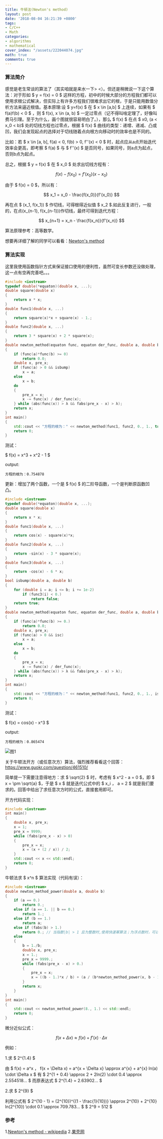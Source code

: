 ```yaml
---
title: 牛顿法(Newton's method)
layout: post
date: '2018-08-04 16:21:39 +0800'
tags:
- C/C++
- Math
categories:
- algorithms
- mathematical
cover_index: "/assets/222044074.jpg"
math: true
comments: true
---
```


### 算法简介

感觉是老生常谈的算法了（其实咱就是来水一下> <）。但还是稍微说一下这个算法：对于形如 $ y = f(x) = 0 $ 这样的方程，初中的时候大部分的方程我们都可以使用求根公式解决，但实际上有许多方程我们很难求出它的根，于是只能用数值分析方法来逼近根值。基本原理:设 $ y=f(x) $ 在 $ x \in [a,b] $  上连续，如果有 $ f(a)f(b) < 0 $ ，则 $ f(x), x \in (a, b) $ 一定过零点（记不得叫啥定理了，好像叫费马引理。至于为什么，画个图就很容易明白了。），那么 $ f(x) $ 在点 $ x0, (a < x_0 < b)$ 处的切线方程也过零点，根据 $ f(x) $ 曲线的类型：递增、递减、凸或凹，我们会发现起点的选择对于切线随着点向根方向移动时的效率也是不同的。

比如：若 $ x \in [a, b], f(a) < 0, f(b) > 0, f''(x) < 0 $ 时，起点应从a点开始迭代效率会更高，即考察 $ f(a) $ 与 $ f''(x) $ 是否同号，如果同号，则a点为起点，否则b点为起点。

总之，根据 $ y = f(x) $ 在 $ x_0 $ 处求出切线方程有：

$$ f(x) - f(x_0) = f'(x_0)(x - x_0) $$

由于 $ f(x) = 0 $，所以有：

$$ x_1 = x_0 - \frac{f(x_0)}{f'(x_0)} $$

再在点 $ (x_1, f(x_1)) $ 作切线，可得根得近似值 $ x_2 $.如此反复进行，一般的，在点(x_{n-1}, f(x_{n-1}))作切线，最终可得到迭代方程：

$$ x_{n+1} = x_n - \frac{f(x_n)}{f'(x_n)} $$

算法原理参考：高等数学。

想要再详细了解的同学可以看看：[Newton's method](https://en.wikipedia.org/wiki/Newton%27s_method)

### 算法实现

这里我使用函数指针方式来保证接口使用的便利性，虽然可变长参数还没做处理，这一点有空再完善吧。。。

```cpp
#include <iostream>
typedef double(*equaton)(double x, ...);
double square(double x)
{
	return x * x;
}
double func1(double x, ...)
{
	return square(x)*x + square(x) - 1.;
}
double func2(double x, ...)
{
	return 3 * square(x) + 2 * square(x);
}
double newton_method(equaton func, equaton der_func, double a, double b, bool isbump, double λ) // isbump： 凹 is true; 凸 is false
{
	if (func(a)*func(b) >= 0)
		return 0.0;
	double x, pre_x;
	if (func(a) > 0 && isbump)
		x = a;
	else
		x = b;
	do
	{
		pre_x = x;
		x -= func(x) / der_func(x);
	} while (abs(func(x)) > λ && fabs(pre_x - x) > λ);
	return x;
}
int main()
{
	std::cout << "方程的根为：" << newton_method(func1, func2, 0., 1., true, 1e-6) << std::endl;
	return 0;
}
```

测试：

$ f(x) = x^3 + x^2 - 1 $

output:

```
方程的根为：0.754878
```

更新：增加了两个函数，一个是 $ f(x) $ 的二阶导函数，一个是判断原函数凹凸。

```cpp
#include <iostream>
typedef double(*equaton)(double x, ...);
double square(double x)
{
	return x * x;
}
double func1(double x, ...)
{
	return cos(x) - square(x)*x;
}
double func2(double x, ...)
{
	return -sin(x) - 3 * square(x);
}
double func3(double x, ...)
{
	return -cos(x) - 6 * x;
}
bool isbump(double a, double b)
{
	for (double i = a; i <= b; i += 1e-2)
		if (func3(i) < 0.)
			return false;
	return true;
}
double newton_method(equaton func, equaton der_func, double a, double b, bool isc, double λ) // isc： 凹 is true; 凸 is false
{
	if (func(a)*func(b) >= 0.)
		return 0.0;
	double x, pre_x;
	if (func(a) > 0 && isc)
		x = a;
	else
		x = b;
	do
	{
		pre_x = x;
		x -= func(x) / der_func(x);
	} while (abs(func(x)) > λ && fabs(pre_x - x) > λ);
	return x;
}
int main()
{
	std::cout << "方程的根为：" << newton_method(func1, func2, 0., 1., isbump(0., 1.), 1e-6) << std::endl;
	return 0;
}
```

测试：

$ f(x) = cos(x) - x^3 $

output:

```
方程的根为：0.865474
```

![图1](img/cosx-x^3.png)

关于牛顿法开方（或任意次方）算法，强烈推荐看看这个回答：https://www.guokr.com/question/461510/

简单提一下需要注意得地方：求 $ \sqrt{2} $ 时，考虑有 $ x^2 - a = 0 $，即 $ x = \pm \sqrt{a} $，于是 $ x $ 就是迭代公式中的 $ x_i $，$ a = 2 $ 就是我们要求的。回答中给出了求任意次方时的公式，直接套用即可。

开方代码实现：

```cpp
#include <iostream>
int main()
{
	double x, pre_x;
	x = 1;
	pre_x = 9999;
	while (fabs(pre_x - x) > 0)
	{
		pre_x = x;
		x = (x + (2 / x)) / 2;
	}
	std::cout << x << std::endl;
	return 0;
}
```

牛顿法求 $ x^n $ 算法实现（代码有误）：

```cpp
#include <iostream>
double newton_method_power(double a, double b)
{
	if (a == 0.)
		return 0.;
	else if (a == 1. || b == 0.)
		return 1.;
	else if (b == 1.)
		return a;
	else if (fabs(b) > 1.)
		return 0.; // 当指数|b| > 1 且为整数时,使用快速幂算法；为浮点数时，可以使用微分近似法或泰勒公式求解
	else
	{
		b = 1./b;
		double x, pre_x;
		x = 1.;
		pre_x = 9999.;
		while (fabs(pre_x - x) > 0.)
		{
			pre_x = x;
			x = ((b - 1.)*x / b) + (a / (b*newton_method_power(x, b - 1.)));
		}
		return x;
	}
}
int main()
{	
	std::cout << newton_method_power(8., 1.) << std::endl;
	return 0;
}
```
微分近似公式：

$$ f(x + \Delta x) \approx f(x) + f'(x) \cdot \Delta x $$

例如：

1.求 $ 2^{1.4} $

由 $ f(x) = a^x $，$ f(x + \Delta x) = a^{x + \Delta x} \approx a^{x} + a^{x} ln(a) \cdot \Delta x $
有 $ 2^{1 + 0.4} \approx 2 + 2ln(2) \cdot 0.4 \approx 2.554518... $
而原表达式 $ 2^{1.4} = 2.63902... $

2.求 $ 2^{9} $

利用公式有 $ 2^{10 - 1} = (2^{10})^{(1 - \frac{1}{10})} \approx 2^{10} + 2^{10} ln(2^{10}) \cdot 0.1 \approx 709.783... $
$ 2^9 = 512 $

### 参考

1.[Newton's method - wikipedia](https://en.wikipedia.org/wiki/Newton%27s_method)
2.[果壳网](https://www.guokr.com/question/461510/)
